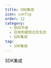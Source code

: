 ```yaml
---
title: SDK集成
icon: config
order: 12
category:
  - 低码手册
  - 应用构建周边及生态
  - SDK集成
tag:
  - SDK集成
---
```


SDK集成






